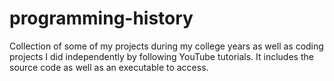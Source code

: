 # programming-history
Collection of some of my projects during my college years as well as coding projects I did independently by following YouTube tutorials. It includes the source code as well as an executable to access.  

